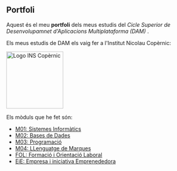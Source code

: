 ## Portfoli

Aquest és el meu **portfoli** dels meus estudis del *Cicle Superior de Desenvolupamnet d'Aplicacions Multiplataforma (DAM)* .

Els meus estudis de DAM els vaig fer a l'Institut Nicolau Copèrnic:

<img src="https://copernic.cat/images/logos/logo-header.png" width="150" alt="Logo INS Copèrnic">

Els mòduls que he fet són:
- [M01: Sistemes Informàtics](https://github.com/hache2212/Portfoli/tree/main/Moduls/M01-SistemesInformatics)
- [M02: Bases de Dades](https://github.com/hache2212/Portfoli/tree/main/Moduls/M02-BasesDeDades)
- [M03: Programació](https://github.com/hache2212/Portfoli/tree/main/Moduls/M03-Programacio)
- [M04: LLenguatge de Marques](https://github.com/hache2212/Portfoli/tree/main/Moduls/M04-LlenguatgeDeMarques)
- [FOL: Formació i Orientació Laboral](https://github.com/hache2212/Portfoli/tree/main/Moduls/M12-FOL)
- [EiE: Empresa i iniciativa Emprenededora](https://github.com/hache2212/Portfoli/tree/main/Moduls/M13-EiE)
